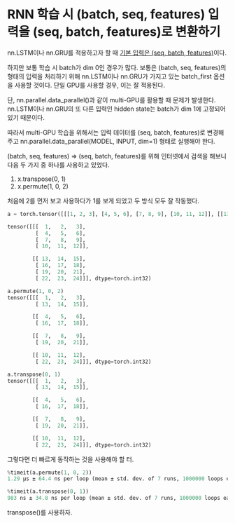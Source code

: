 # RNN 학습 시 (batch, seq, features) 입력을 (seq, batch, features)로 변환하기

nn.LSTM이나 nn.GRU를 적용하고자 할 때 [기본 입력은 (seq, batch, features)](https://pytorch.org/docs/stable/nn.html#torch.nn.LSTM)이다. 

하지만 보통 학습 시 batch가 dim 0인 경우가 많다.
보통은 (batch, seq, features)의 형태의 입력을 처리하기 위해 nn.LSTM이나 nn.GRU가 가지고 있는 batch_first 옵션을 사용할 것이다.
단일 GPU를 사용할 경우, 이는 잘 적용된다.

단, nn.parallel.data_parallel()과 같이 multi-GPU를 활용할 때 문제가 발생한다.
nn.LSTM이나 nn.GRU의 또 다른 입력인 hidden state는 batch가 dim 1에 고정되어 있기 때문이다.

따라서 multi-GPU 학습을 위해서는 입력 데이터를 (seq, batch, features)로 변경해주고 nn.parallel.data_parallel(MODEL, INPUT, dim=1) 형태로 실행해야 한다.

(batch, seq, features) => (seq, batch, features)를 위해 인터넷에서 검색을 해보니 다음 두 가지 중 하나를 사용하고 있었다.

1. x.transpose(0, 1)
2. x.permute(1, 0, 2)

처음에 2를 먼저 보고 사용하다가 1를 보게 되었고 두 방식 모두 잘 작동했다.
```python
a = torch.tensor([[[1, 2, 3], [4, 5, 6], [7, 8, 9], [10, 11, 12]], [[13, 14, 15], [16, 17, 18], [19, 20, 21], [22, 23, 24]]], dtype=torch.int)

tensor([[[  1,   2,   3],
         [  4,   5,   6],
         [  7,   8,   9],
         [ 10,  11,  12]],

        [[ 13,  14,  15],
         [ 16,  17,  18],
         [ 19,  20,  21],
         [ 22,  23,  24]]], dtype=torch.int32)

a.permute(1, 0, 2)
tensor([[[  1,   2,   3],
         [ 13,  14,  15]],

        [[  4,   5,   6],
         [ 16,  17,  18]],

        [[  7,   8,   9],
         [ 19,  20,  21]],

        [[ 10,  11,  12],
         [ 22,  23,  24]]], dtype=torch.int32)

a.transpose(0, 1)
tensor([[[  1,   2,   3],
         [ 13,  14,  15]],

        [[  4,   5,   6],
         [ 16,  17,  18]],

        [[  7,   8,   9],
         [ 19,  20,  21]],

        [[ 10,  11,  12],
         [ 22,  23,  24]]], dtype=torch.int32)
```

그렇다면 더 빠르게 동작하는 것을 사용해야 할 터.
```python
%timeit(a.permute(1, 0, 2))
1.29 µs ± 64.4 ns per loop (mean ± std. dev. of 7 runs, 1000000 loops each)

%timeit(a.transpose(0, 1))
983 ns ± 34.8 ns per loop (mean ± std. dev. of 7 runs, 1000000 loops each)
```

transpose()를 사용하자.
